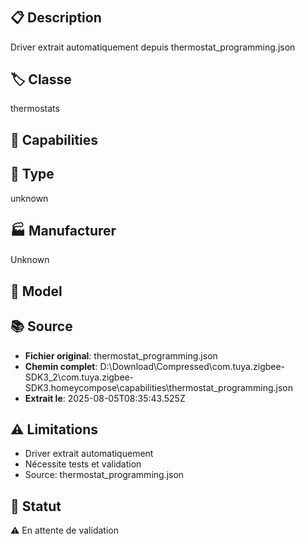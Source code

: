 # 

## 📋 Description
Driver extrait automatiquement depuis thermostat_programming.json

## 🏷️ Classe
thermostats

## 🔧 Capabilities


## 📡 Type
unknown

## 🏭 Manufacturer
Unknown

## 📱 Model


## 📚 Source
- **Fichier original**: thermostat_programming.json
- **Chemin complet**: D:\Download\Compressed\com.tuya.zigbee-SDK3_2\com.tuya.zigbee-SDK3\.homeycompose\capabilities\thermostat_programming.json
- **Extrait le**: 2025-08-05T08:35:43.525Z

## ⚠️ Limitations
- Driver extrait automatiquement
- Nécessite tests et validation
- Source: thermostat_programming.json

## 🚀 Statut
⚠️ En attente de validation
